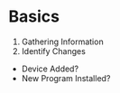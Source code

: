 # Basics

1. Gathering Information
2. Identify Changes
  * Device Added?
  * New Program Installed?
